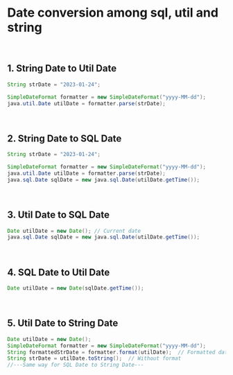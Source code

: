 # **Date conversion among sql, util and string**

</br>

## 1. String Date to Util Date

```java
String strDate = "2023-01-24";

SimpleDateFormat formatter = new SimpleDateFormat("yyyy-MM-dd");
java.util.Date utilDate = formatter.parse(strDate);
```

</br>

## 2. String Date to SQL Date

```java
String strDate = "2023-01-24";

SimpleDateFormat formatter = new SimpleDateFormat("yyyy-MM-dd");
java.util.Date utilDate = formatter.parse(strDate);
java.sql.Date sqlDate = new java.sql.Date(utilDate.getTime());
```

</br>

## 3. Util Date to SQL Date

```java
Date utilDate = new Date(); // Current date
java.sql.Date sqlDate = new java.sql.Date(utilDate.getTime());
```

</br>

## 4. SQL Date to Util Date

```java
Date utilDate = new Date(sqlDate.getTime());
```

</br>

## 5. Util Date to String Date

```java
Date utilDate = new Date();
SimpleDateFormat formatter = new SimpleDateFormat("yyyy-MM-dd");
String formattedStrDate = formatter.format(utilDate);  // Formatted date
String strDate = utilDate.toString();  // Without format
//---Same way for SQL Date to String Date---
```
